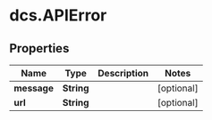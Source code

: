 # dcs.APIError

## Properties
Name | Type | Description | Notes
------------ | ------------- | ------------- | -------------
**message** | **String** |  | [optional] 
**url** | **String** |  | [optional] 

